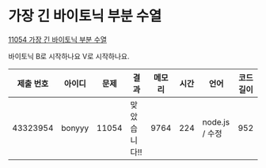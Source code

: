 # 가장 긴 바이토닉 부분 수열

[11054 가장 긴 바이토닉 부분 수열](https://www.acmicpc.net/problem/11054)

바이토닉 B로 시작하나요 V로 시작하나요.

| 제출 번호 | 아이디 | 문제  | 결과         | 메모리 | 시간 | 언어           | 코드 길이 |
| --------- | ------ | ----- | ------------ | ------ | ---- | -------------- | --------- |
| 43323954  | bonyyy | 11054 | 맞았습니다!! | 9764   | 224  | node.js / 수정 | 952       |

